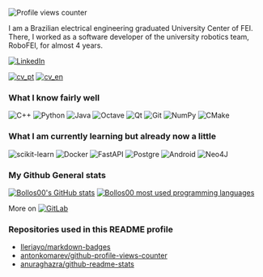 ![Profile views counter](https://komarev.com/ghpvc/?username=Bollos00&&style=flat-square)  

I am a Brazilian electrical engineering graduated University Center of FEI. There, I worked as a software developer of the university robotics team, RoboFEI, for almost 4 years.

[![LinkedIn](https://img.shields.io/badge/linkedin-%230077B5.svg?style=for-the-badge&logo=linkedin&logoColor=white)](https://www.linkedin.com/in/bollos00/)

[![cv_pt](https://img.shields.io/badge/leia_meu_curriculo-%23FF0000.svg?style=for-the-badge&&logoColor=white)](https://github.com/Bollos00/MyCvWithAltaCV/raw/main/cv_pt.pdf)
[![cv_en](https://img.shields.io/badge/read_my_resume-%23FF0000.svg?style=for-the-badge&&logoColor=white)](https://github.com/Bollos00/MyCvWithAltaCV/raw/main/cv_en.pdf)


### What I know fairly well

![C++](https://img.shields.io/badge/c++-%2300599C.svg?style=for-the-badge&logo=c%2B%2B&logoColor=white)
![Python](https://img.shields.io/badge/python-3670A0?style=for-the-badge&logo=python&logoColor=ffdd54)
![Java](https://img.shields.io/badge/java-%23ED8B00.svg?style=for-the-badge&logo=java&logoColor=white) 
![Octave](https://img.shields.io/badge/OCTAVE-darkblue?style=for-the-badge&logo=octave&logoColor=fcd683)
![Qt](https://img.shields.io/badge/Qt-%23217346.svg?style=for-the-badge&logo=Qt&logoColor=white) 
![Git](https://img.shields.io/badge/git-%23F05033.svg?style=for-the-badge&logo=git&logoColor=white)
![NumPy](https://img.shields.io/badge/numpy-%23013243.svg?style=for-the-badge&logo=numpy&logoColor=white)
![CMake](https://img.shields.io/badge/CMake-%23008FBA.svg?style=for-the-badge&logo=cmake&logoColor=white)

### What I am currently learning but already now a little

![scikit-learn](https://img.shields.io/badge/scikit--learn-%23F7931E.svg?style=for-the-badge&logo=scikit-learn&logoColor=white)
![Docker](https://img.shields.io/badge/docker-%230db7ed.svg?style=for-the-badge&logo=docker&logoColor=white)
![FastAPI](https://img.shields.io/badge/FastAPI-005571?style=for-the-badge&logo=fastapi)
![Postgre](https://img.shields.io/badge/postgresql-%23316192.svg?style=for-the-badge&logo=postgresql&logoColor=white)
![Android](https://img.shields.io/badge/Android-3DDC84?style=for-the-badge&logo=android&logoColor=white)
![Neo4J](https://img.shields.io/badge/Neo4j-008CC1?style=for-the-badge&logo=neo4j&logoColor=white)

<!-- theme: title_color=63f995&text_color=ffffff&icon_color=f4fc11&bg_color=0c0877 -->

### My Github General stats

[![Bollos00's GitHub stats](https://github-readme-stats.vercel.app/api?username=Bollos00&show_icons=true&count_private=true&include_all_commits=true&title_color=63f995&text_color=ffffff&icon_color=f4fc11&bg_color=0c0877)](https://github.com/Bollos00)
[![Bollos00 most used programming languages](https://github-readme-stats.vercel.app/api/top-langs/?username=Bollos00&layout=compact&custom_title=Bollos00%20Most%20Used%20Languages&count_private=true&title_color=63f995&text_color=ffffff&icon_color=f4fc11&bg_color=0c0877)](https://github.com/Bollos00)

<!-- [![trophy](https://github-profile-trophy.vercel.app/?username=Bollos00&theme=buddhism)](https://github.com/ryo-ma/github-profile-trophy) -->

<!-- ### My top Repositories

[![LibreMines](https://github-readme-stats.vercel.app/api/pin/?username=Bollos00&repo=LibreMines&title_color=63f995&text_color=ffffff&icon_color=f4fc11&bg_color=0c0877)](https://github.com/Bollos00/LibreMines)
[![QtMessageFilter](https://github-readme-stats.vercel.app/api/pin/?username=Bollos00&repo=QtMessageFilter&title_color=63f995&text_color=ffffff&icon_color=f4fc11&bg_color=0c0877)](https://github.com/Bollos00/QtMessageFilter)
[![language-spice-atom](https://github-readme-stats.vercel.app/api/pin/?username=Bollos00&repo=language-spice-atom&title_color=63f995&text_color=ffffff&icon_color=f4fc11&bg_color=0c0877)](https://github.com/Bollos00/language-spice-atom)
[![JigsawGenerator](https://github-readme-stats.vercel.app/api/pin/?username=Bollos00&repo=JigsawGenerator&title_color=63f995&text_color=ffffff&icon_color=f4fc11&bg_color=0c0877)](https://github.com/Bollos00/JigsawGenerator)
 -->
More on [![GitLab](https://img.shields.io/badge/gitlab-%23181717.svg?style=for-the-badge&logo=gitlab&logoColor=white)](https://gitlab.com/Bollos00)


### Repositories used in this README profile

* [Ileriayo/markdown-badges](https://github.com/Ileriayo/markdown-badges)
* [antonkomarev/github-profile-views-counter](https://github.com/antonkomarev/github-profile-views-counter)
* [anuraghazra/github-readme-stats](https://github.com/anuraghazra/github-readme-stats)

